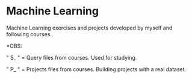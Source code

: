 # Machine Learning
Machine Learning exercises and projects developed by myself and following courses.

*OBS: 

" S_ " = Query files from courses. Used for studying.

" P_ " = Projects files from courses. Building projects with a real dataset.

